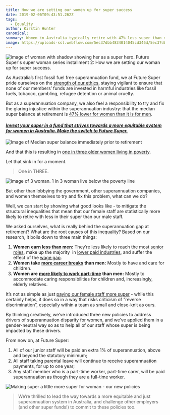 ```yaml
---
title: How we are setting our women up for super success
date: 2019-02-06T09:43:51.262Z
tags: 
  - Equality
author: Kirstin Hunter
canonical: 
summary: Women in Australia typically retire with 47% less super than men, and we're proud to be doing our bit to make sure that's not going to be true for our female staff.
image: https://uploads-ssl.webflow.com/5ec37dbb4834014045cd346d/5ec37dbc4834013d8ecd3e2c_Super%20women%20-%20our%20policies%20-%20main%20(1).jpg
---
```


![image of woman with shadow showing her as a super hero. Future Super's super woman series installment 2: How we are setting our woman up for super success. ](https://uploads-ssl.webflow.com/5ec37dbb4834014045cd346d/5ec37dbc4834013d8ecd3e2c_Super%20women%20-%20our%20policies%20-%20main%20(1).jpg)

As Australia’s first fossil fuel free superannuation fund, we at Future Super pride ourselves on the [strength of our ethics](https://www.myfuturesuper.com.au/ethicalscreens), staying vigilant to ensure that none of our members’ funds are invested in harmful industries like fossil fuels, tobacco, gambling, refugee detention or animal cruelty.

But as a superannuation company, we also feel a responsibility to try and fix the glaring injustice within the superannuation industry: that the median super balance at retirement is [47% lower for women than it is for men](http://www.asu.asn.au/documents/doc_download/1232-not-so-super-for-women-superannuation-and-women-s-retirement-outcomes-by-asu-per-capita-august-2017-version).

#### _[Invest your super in a fund that strives towards a more equitable system for women in Australia. Make the switch to Future Super.](https://join.myfuturesuper.com.au/)_ 

![Image of Median super balance immediately prior to retirement](https://uploads-ssl.webflow.com/5ec37dbb4834014045cd346d/5ec37dbc4834010346cd3dd0_5c1443dba8083847760d223e_Super%20retirement%20gap%20(1).png)

And that this is resulting in [one in three older women living in poverty](http://australianageingagenda.com.au/2016/03/09/one-in-three-older-women-living-in-income-poverty-in-australia-study/).

Let that sink in for a moment.

> One in THREE.

![image of 3 woman. 1 in 3 woman live below the poverty line](https://uploads-ssl.webflow.com/5ec37dbb4834014045cd346d/5ec37dbc4834012f84cd3dfc_5c1443dba808387ff10d220a_1-in-3%20women%20under%20poverty%20line%20(1).png)

But other than lobbying the government, other superannuation companies, and women themselves to try and fix this problem, what can we do?

Well, we can start by showing what good looks like - to mitigate the structural inequalities that mean that our female staff are statistically more likely to retire with less in their super than our male staff.

We asked ourselves, what is really behind the superannuation gap at retirement? What are the root causes of this inequality? Based on our research, it boils down to three main things:

1.  **Women** [**earn less than men**](https://www.pwc.com.au/press-room/2017/2017-the-gender-pay-gap-a-forty-year-problem-to-solve-across-the-oecd-mar17.html)**:** They’re less likely to reach the most [senior roles](http://www.abc.net.au/news/2017-03-08/fewer-women-ceos-than-men-named-john/8327938), make up the majority  in [lower paid industries](https://www.mamamia.com.au/highest-paid-jobs-in-australia/), and suffer the effect of the [wage gap](http://www.smh.com.au/money/planning/the-bestpaid-jobs-have-the-biggest-gender-pay-gaps-20170302-gup0c7.html).
2.  **Women take** [**more career breaks**](http://www.abs.gov.au/ausstats/abs@.nsf/Lookup/by%20Subject/4125.0~Sep%202017~Media%20Release~One%20in%2020%20dads%20take%20primary%20parental%20leave%20(Media%20Release)~11) **than men:** Mostly to have and care for children.
3.  **Women are** [**more likely to work part-time**](https://www.wgea.gov.au/sites/default/files/Stats_at_a_Glance.pdf) **than men:** Mostly to accommodate caring responsibilities for children and, increasingly, elderly relatives.

It’s not as simple as just [paying our female staff more super](http://www.women.anz.com/at-anz/we-are-bridging-the-super-gap) \- while this certainly helps, it does so in a way that risks criticism of “reverse discrimination”, especially within a team as small and close-knit as ours.

By thinking creatively, we’ve introduced three new policies to address drivers of superannuation disparity for women, and we’ve applied them in a gender-neutral way so as to help all of our staff whose super is being impacted by these drivers.

From now on, at Future Super:

1.  All of our junior staff will be paid an extra 1% of superannuation, above and beyond the statutory minimum;
2.  All staff taking parental leave will continue to receive superannuation payments, for up to one year;
3.  Any staff member who is a part-time worker, part-time carer, will be paid superannuation as though they are a full-time worker.

![Making super a little more super for woman - our new policies](https://uploads-ssl.webflow.com/5ec37dbb4834014045cd346d/5ec37dbc4834014d62cd3df2_5c1443dba8083884670d225d_New%20women%20super%20policies%20(1).png)

> We’re thrilled to lead the way towards a more equitable and just superannuation system in Australia, and challenge other employers (and other super funds!) to commit to these policies too.

